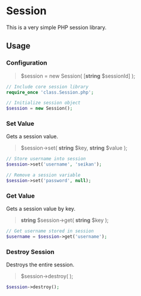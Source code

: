 # Session

This is a very simple PHP session library.



## Usage

### Configuration

> \$session = new Session( \[**string** $sessionId\] );



```php
// Include core session library
require_once 'class.Session.php';

// Initialize session object
$session = new Session();
```



### Set Value

Gets a session value.

> \$session->set( **string** $key, **string** \$value );

```php
// Store username into session
$session->set('username', 'seikan');

// Remove a session variable
$session->set('password', null);
```



### Get Value

Gets a session value by key.

> **string** \$session->get( **string** $key );

```php
// Get username stored in session
$username = $session->get('username');
```



### Destroy Session

Destroys the entire session.

> \$session->destroy( );

```php
$session->destroy();
```

